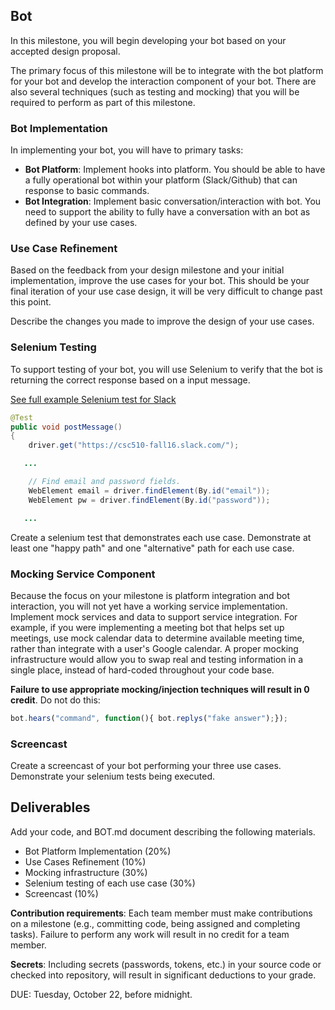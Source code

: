 ## Bot

In this milestone, you will begin developing your bot based on your accepted design proposal.

The primary focus of this milestone will be to integrate with the bot platform for your bot and develop the interaction component of your bot.
There are also several techniques (such as testing and mocking) that you will be required to perform as part of this milestone.

### Bot Implementation

In implementing your bot, you will have to primary tasks:

* **Bot Platform**: Implement hooks into platform. You should be able to have a fully operational bot within your platform (Slack/Github) that can response to basic commands.
* **Bot Integration**: Implement basic conversation/interaction with bot. You need to support the ability to fully have a conversation with an bot as defined by your use cases.

### Use Case Refinement

Based on the feedback from your design milestone and your initial implementation, improve the use cases for your bot. This should be your final iteration of your use case design, it will be very difficult to change past this point.

Describe the changes you made to improve the design of your use cases.

### Selenium Testing

To support testing of your bot, you will use Selenium to verify that the bot is returning the correct response based on a input message.

[See full example Selenium test for Slack](https://gist.github.com/chrisparnin/e3ee1a96c681f12ae11246cfe3225182)

```java
@Test
public void postMessage()
{
	driver.get("https://csc510-fall16.slack.com/");

   ...

	// Find email and password fields.
	WebElement email = driver.findElement(By.id("email"));
	WebElement pw = driver.findElement(By.id("password"));

   ...
```

Create a selenium test that demonstrates each use case. Demonstrate at least one "happy path" and one "alternative" path for each use case.

### Mocking Service Component

Because the focus on your milestone is platform integration and bot interaction, you will not yet have a working service implementation. Implement mock services and data to support service integration. For example, if you were implementing a meeting bot that helps set up meetings, use mock calendar data to determine available meeting time, rather than integrate with a user's Google calendar. A proper mocking infrastructure would allow you to swap real and testing information in a single place, instead of hard-coded throughout your code base.

**Failure to use appropriate mocking/injection techniques will result in 0 credit**. Do not do this:

```javascript
bot.hears("command", function(){ bot.replys("fake answer");});
```

### Screencast

Create a screencast of your bot performing your three use cases. Demonstrate your selenium tests being executed.

## Deliverables

Add your code, and BOT.md document describing the following materials.

* Bot Platform Implementation (20%)
* Use Cases Refinement (10%)
* Mocking infrastructure (30%)
* Selenium testing of each use case (30%)
* Screencast (10%)

**Contribution requirements**: Each team member must make contributions on a milestone (e.g., committing code, being assigned and completing tasks). Failure to perform any work will result in no credit for a team member.

**Secrets**: Including secrets (passwords, tokens, etc.) in your source code or checked into repository, will result in significant deductions to your grade.

DUE: Tuesday, October 22, before midnight.
